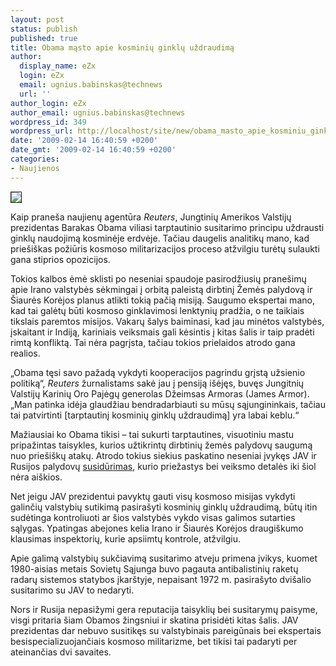 ```yaml
---
layout: post
status: publish
published: true
title: Obama mąsto apie kosminių ginklų uždraudimą
author:
  display_name: eZx
  login: eZx
  email: ugnius.babinskas@technews
  url: ''
author_login: eZx
author_email: ugnius.babinskas@technews
wordpress_id: 349
wordpress_url: http://localhost/site/new/obama_masto_apie_kosminiu_ginklu_uzdraudima/
date: '2009-02-14 16:40:59 +0200'
date_gmt: '2009-02-14 16:40:59 +0200'
categories:
- Naujienos
---
```

<div class="imgright"><img src=" http://ezx.technews.lt/images/Illustrations/battle_spaceship.jpg" border="1" /></div>
<p>Kaip praneša naujienų agentūra <i>Reuters</i>, Jungtinių Amerikos Valstijų prezidentas Barakas Obama viliasi tarptautinio susitarimo principu uždrausti ginklų naudojimą kosminėje erdvėje. Tačiau daugelis analitikų mano, kad priešiškas požiūris kosmoso militarizacijos proceso atžvilgiu turėtų sulaukti gana stiprios opozicijos.</p>
<p>Tokios kalbos ėmė sklisti po neseniai spaudoje pasirodžiusių pranešimų apie Irano valstybės sėkmingai į orbitą paleistą dirbtinį Žemės palydovą ir Šiaurės Korėjos planus atlikti tokią pačią misiją. Saugumo ekspertai mano, kad tai galėtų būti kosmoso ginklavimosi lenktynių pradžia, o ne taikiais tikslais paremtos misijos. Vakarų šalys baiminasi, kad jau minėtos valstybės, įskaitant ir Indiją, kariniais veiksmais gali kėsintis į kitas šalis ir taip pradėti rimtą konfliktą. Tai nėra pagrįsta, tačiau tokios prielaidos atrodo gana realios.</p>
<p>„Obama tęsi savo pažadą vykdyti kooperacijos pagrindu grįstą užsienio politiką“, <i>Reuters</i> žurnalistams sakė jau į pensiją išėjęs, buvęs Jungitnių Valstijų Karinių Oro Pajėgų generolas Džeimsas Armoras (James Armor). „Man patinka idėja glaudžiau bendradarbiauti su mūsų sąjungininkais, tačiau tai patvirtinti [tarptautinį kosminių ginklų uždraudimą] yra labai keblu.“</p>
<p>Mažiausiai ko Obama tikisi – tai sukurti tarptautines, visuotiniu mastu pripažintas taisykles, kurios užtikrintų dirbtinių žemės palydovų saugumą nuo priešiškų atakų. Atrodo tokius siekius paskatino neseniai įvykęs JAV ir Rusijos palydovų <a class="ns" href=" http://www.technews.lt/tekstas/Susidure_JAV_ir_Rusijos_dirbtiniai_palydovai.html">susidūrimas</a>, kurio priežastys bei veiksmo detalės iki šiol nėra aiškios. </p>
<p>Net jeigu JAV prezidentui pavyktų gauti visų kosmoso misijas vykdyti galinčių valstybių sutikimą pasirašyti kosminių ginklų uždraudimą, būtų itin sudėtinga kontroliuoti ar šios valstybės vykdo visas galimos sutarties sąlygas. Ypatingas abejones kelia Irano ir Šiaurės Korėjos draugiškumo klausimas inspektorių, kurie apsiimtų kontrole, atžvilgiu. </p>
<p>Apie galimą valstybių sukčiavimą susitarimo atveju primena įvikys, kuomet 1980-aisias metais Sovietų Sąjunga buvo pagauta antibalistinių raketų radarų sistemos statybos įkarštyje, nepaisant 1972 m. pasirašyto dvišalio susitarimo su JAV to nedaryti. </p>
<p>Nors ir Rusija nepasižymi gera reputacija taisyklių bei susitarymų paisyme, visgi pritaria šiam Obamos žingsniui ir skatina prisidėti kitas šalis. JAV prezidentas dar nebuvo susitikęs su valstybinais pareigūnais bei ekspertais besispecializuojančiais kosmoso militarizme, bet tikisi tai padaryti per ateinančias dvi savaites. </p>
